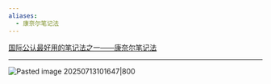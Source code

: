 ```yaml
---
aliases:
  - 康奈尔笔记法
---
```

[国际公认最好用的笔记法之一——康奈尔笔记法 ](https://zhuanlan.zhihu.com/p/269102119)

---
![Pasted image 20250713101647|800](https://fig-1321973591.cos.ap-nanjing.myqcloud.com/Pasted%20image%2020250713101647.png)